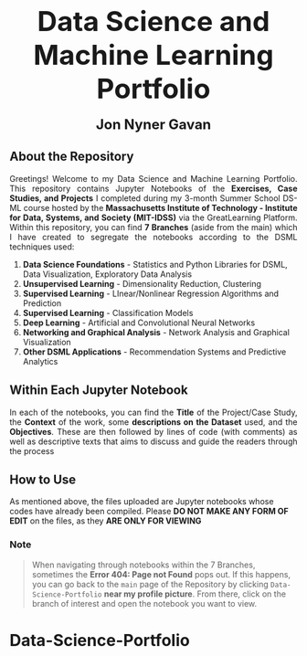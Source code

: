# <font size ="8"> <div align="center"> **Data Science and Machine Learning Portfolio**</div></font>
<font size ="5"> <div align="center">**Jon Nyner Gavan**</div></font>


## **About the Repository**
<p align = "justify">
Greetings! Welcome to my Data Science and Machine Learning Portfolio. This repository contains Jupyter Notebooks of the <b>Exercises, Case Studies, and Projects</b> I completed during my 3-month Summer School DS-ML course hosted by the <b>Massachusetts Institute of Technology - Institute for Data, Systems, and Society (MIT-IDSS)</b> via the GreatLearning Platform. Within this repository, you can find <b>7 Branches</b> (aside from the main) which I have created to segregate the notebooks according to the DSML techniques used:
  
1. **Data Science Foundations** - Statistics and Python Libraries for DSML, Data Visualization, Exploratory Data Analysis
2. **Unsupervised Learning** - Dimensionality Reduction, Clustering
3. **Supervised Learning** - LInear/Nonlinear Regression Algorithms and Prediction
4. **Supervised Learning** - Classification Models
5. **Deep Learning** - Artificial and Convolutional Neural Networks
6. **Networking and Graphical Analysis** - Network Analysis and Graphical Visualization
7. **Other DSML Applications** - Recommendation Systems and Predictive Analytics

## **Within Each Jupyter Notebook**
<p align = "justify">
In each of the notebooks, you can find the <b>Title</b> of the Project/Case Study, the <b>Context</b> of the work, some <b>descriptions on the Dataset</b> used, and the <b>Objectives</b>. These are then followed by lines of code (with comments) as well as descriptive texts that aims to discuss and guide the readers through the process

## **How to Use**
As mentioned above, the files uploaded are Jupyter notebooks whose codes have already been compiled. Please **DO NOT MAKE ANY FORM OF EDIT** on the files, as they **ARE ONLY FOR VIEWING**

### **Note**
> When navigating through notebooks within the 7 Branches, sometimes the **Error 404: Page not Found** pops out. If this happens, you can go back to the `main` page of the Repository by clicking `Data-Science-Portfolio` <b>near my profile picture</b>. From there, click on the branch of interest and open the notebook you want to view. 
# Data-Science-Portfolio
